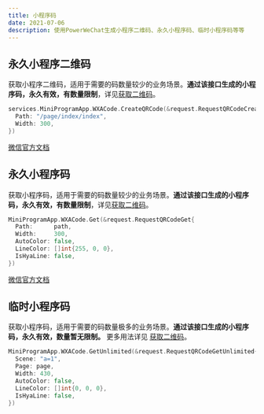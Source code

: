 ```yaml
---
title: 小程序码
date: 2021-07-06
description: 使用PowerWeChat生成小程序二维码、永久小程序码、临时小程序码等等
---
```




## 永久小程序二维码

获取小程序二维码，适用于需要的码数量较少的业务场景。**通过该接口生成的小程序码，永久有效，有数量限制**，详见[获取二维码](https://developers.weixin.qq.com/miniprogram/dev/framework/open-ability/qr-code.html)。

``` go
services.MiniProgramApp.WXACode.CreateQRCode(&request.RequestQRCodeCreate{
  Path: "/page/index/index",
  Width: 300,
})
```

[微信官方文档](https://developers.weixin.qq.com/miniprogram/dev/api-backend/open-api/qr-code/wxacode.createQRCode.html)

## 永久小程序码

获取小程序码，适用于需要的码数量较少的业务场景。**通过该接口生成的小程序码，永久有效，有数量限制**，详见[获取二维码](https://developers.weixin.qq.com/miniprogram/dev/framework/open-ability/qr-code.html)。

``` go
MiniProgramApp.WXACode.Get(&request.RequestQRCodeGet{
  Path:      path,
  Width:     300,
  AutoColor: false,
  LineColor: []int{255, 0, 0},
  IsHyaLine: false,
})
```

[微信官方文档](https://developers.weixin.qq.com/miniprogram/dev/api-backend/open-api/qr-code/wxacode.get.html)

## 临时小程序码

获取小程序码，适用于需要的码数量极多的业务场景。**通过该接口生成的小程序码，永久有效，数量暂无限制。** 更多用法详见 [获取二维码](https://developers.weixin.qq.com/miniprogram/dev/framework/open-ability/qr-code.html)。

``` go
MiniProgramApp.WXACode.GetUnlimited(&request.RequestQRCodeGetUnlimited{
  Scene: "a=1",
  Page: page,
  Width: 430,
  AutoColor: false,
  LineColor: []int{0, 0, 0},
  IsHyaLine: false,
})
```
